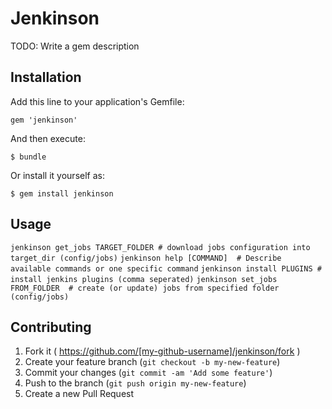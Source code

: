 # Jenkinson

TODO: Write a gem description

## Installation

Add this line to your application's Gemfile:

    gem 'jenkinson'

And then execute:

    $ bundle

Or install it yourself as:

    $ gem install jenkinson

## Usage

`jenkinson get_jobs TARGET_FOLDER # download jobs configuration into target_dir (config/jobs)`
`jenkinson help [COMMAND]  # Describe available commands or one specific command`
`jenkinson install PLUGINS # install jenkins plugins (comma seperated)`
`jenkinson set_jobs FROM_FOLDER  # create (or update) jobs from specified folder (config/jobs)`

## Contributing

1. Fork it ( https://github.com/[my-github-username]/jenkinson/fork )
2. Create your feature branch (`git checkout -b my-new-feature`)
3. Commit your changes (`git commit -am 'Add some feature'`)
4. Push to the branch (`git push origin my-new-feature`)
5. Create a new Pull Request
